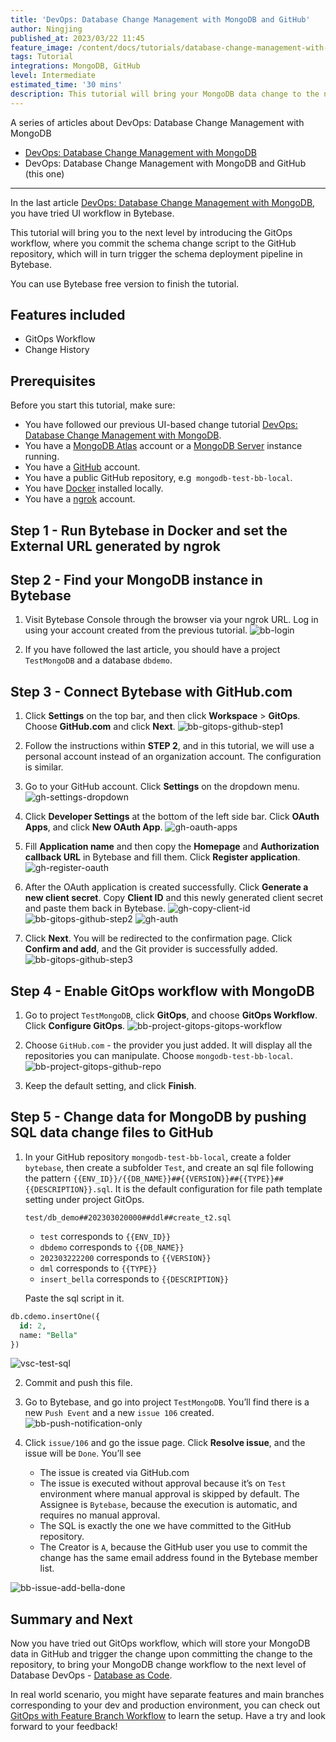 ```yaml
---
title: 'DevOps: Database Change Management with MongoDB and GitHub'
author: Ningjing
published_at: 2023/03/22 11:45
feature_image: /content/docs/tutorials/database-change-management-with-mongodb-and-github/feature-image.webp
tags: Tutorial
integrations: MongoDB, GitHub
level: Intermediate
estimated_time: '30 mins'
description: This tutorial will bring your MongoDB data change to the next level by introducing the GitOps workflow, where you commit data change script to the GitHub repository, which will in turn trigger the data change pipeline in Bytebase.
---
```


A series of articles about DevOps: Database Change Management with MongoDB

- [DevOps: Database Change Management with MongoDB](/docs/tutorials/database-change-management-with-mongodb)
- DevOps: Database Change Management with MongoDB and GitHub (this one)

---

In the last article [DevOps: Database Change Management with MongoDB](/docs/tutorials/database-change-management-with-mongodb), you have tried UI workflow in Bytebase.

This tutorial will bring you to the next level by introducing the GitOps workflow, where you commit the schema change script to the GitHub repository, which will in turn trigger the schema deployment pipeline in Bytebase.

You can use Bytebase free version to finish the tutorial.

## Features included

- GitOps Workflow
- Change History

## Prerequisites

Before you start this tutorial, make sure:

- You have followed our previous UI-based change tutorial [DevOps: Database Change Management with MongoDB](/docs/tutorials/database-change-management-with-mongodb).
- You have a [MongoDB Atlas](https://cloud.mongodb.com) account or a [MongoDB Server](https://www.mongodb.com/try/download/community) instance running.
- You have a [GitHub](https://github.com/) account.
- You have a public GitHub repository, e.g  `mongodb-test-bb-local`.
- You have [Docker](https://www.docker.com/) installed locally.
- You have a [ngrok](http://ngrok.com) account.

## Step 1 - Run Bytebase in Docker and set the External URL generated by ngrok

<IncludeBlock url="/docs/get-started/install/vcs-with-ngrok"></IncludeBlock>

## Step 2 - Find your MongoDB instance in Bytebase

1. Visit Bytebase Console through the browser via your ngrok URL. Log in using your account created from the previous tutorial.
   ![bb-login](/content/docs/tutorials/database-change-management-with-mongodb-and-github/bb-login.webp)

2. If you have followed the last article, you should have a project `TestMongoDB` and a database `dbdemo`.

## Step 3 - Connect Bytebase with GitHub.com

1. Click **Settings** on the top bar, and then click **Workspace** > **GitOps**. Choose **GitHub.com** and click **Next**.
   ![bb-gitops-github-step1](/content/docs/tutorials/database-change-management-with-mongodb-and-github/bb-gitops-github-step1.webp)

2. Follow the instructions within **STEP 2**, and in this tutorial, we will use a personal account instead of an organization account. The configuration is similar.

3. Go to your GitHub account. Click **Settings** on the dropdown menu.
   ![gh-settings-dropdown](/content/docs/tutorials/database-change-management-with-mongodb-and-github/gh-settings-dropdown.webp)

4. Click **Developer Settings** at the bottom of the left side bar. Click **OAuth Apps**, and click **New OAuth App**.
   ![gh-oauth-apps](/content/docs/tutorials/database-change-management-with-mongodb-and-github/gh-oauth-apps.webp)

5. Fill **Application name** and then copy the **Homepage** and **Authorization callback URL** in Bytebase and fill them. Click **Register application**.
   ![gh-register-oauth](/content/docs/tutorials/database-change-management-with-mongodb-and-github/gh-register-oauth.webp)

6. After the OAuth application is created successfully. Click **Generate a new client secret**. Copy **Client ID** and this newly generated client secret and paste them back in Bytebase.
   ![gh-copy-client-id](/content/docs/tutorials/database-change-management-with-mongodb-and-github/gh-copy-client-id.webp)
   ![bb-gitops-github-step2](/content/docs/tutorials/database-change-management-with-mongodb-and-github/bb-gitops-github-step2.webp)
   ![gh-auth](/content/docs/tutorials/database-change-management-with-mongodb-and-github/gh-auth.webp)

7. Click **Next**. You will be redirected to the confirmation page. Click **Confirm and add**, and the Git provider is successfully added.
   ![bb-gitops-github-step3](/content/docs/tutorials/database-change-management-with-mongodb-and-github/bb-gitops-github-step3.webp)

## Step 4 - Enable GitOps workflow with MongoDB

1. Go to project `TestMongoDB`, click **GitOps**, and choose **GitOps Workflow**. Click **Configure GitOps**.
   ![bb-project-gitops-gitops-workflow](/content/docs/tutorials/database-change-management-with-mongodb-and-github/bb-project-gitops-gitops-workflow.webp)

2. Choose `GitHub.com` - the provider you just added. It will display all the repositories you can manipulate. Choose `mongodb-test-bb-local`.
   ![bb-project-gitops-github-repo](/content/docs/tutorials/database-change-management-with-mongodb-and-github/bb-project-gitops-github-repo.webp)

3. Keep the default setting, and click **Finish**.

## Step 5 - Change data for MongoDB by pushing SQL data change files to GitHub

1. In your GitHub repository `mongodb-test-bb-local`, create a folder `bytebase`, then create a subfolder `Test`, and create an sql file following the pattern `{{ENV_ID}}/{{DB_NAME}}##{{VERSION}}##{{TYPE}}##{{DESCRIPTION}}.sql`. It is the default configuration for file path template setting under project GitOps.

   `test/db_demo##202303020000##ddl##create_t2.sql`

   - `test` corresponds to `{{ENV_ID}}`
   - `dbdemo` corresponds to `{{DB_NAME}}`
   - `202303222200` corresponds to `{{VERSION}}`
   - `dml` corresponds to `{{TYPE}}`
   - `insert_bella` corresponds to `{{DESCRIPTION}}`

   Paste the sql script in it.

```sql
db.cdemo.insertOne({
  id: 2,
  name: "Bella"
})

```

![vsc-test-sql](/content/docs/tutorials/database-change-management-with-mongodb-and-github/vsc-test-sql.webp)

2. Commit and push this file.
3. Go to Bytebase, and go into project `TestMongoDB`. You’ll find there is a new `Push Event` and a new `issue 106` created.
   ![bb-push-notification-only](/content/docs/tutorials/database-change-management-with-mongodb-and-github/bb-push-notification-only.webp)

4. Click `issue/106` and go the issue page. Click **Resolve issue**, and the issue will be `Done`. You’ll see
   - The issue is created via GitHub.com
   - The issue is executed without approval because it’s on `Test` environment where manual approval is skipped by default. The Assignee is `Bytebase`, because the execution is automatic, and requires no manual approval.
   - The SQL is exactly the one we have committed to the GitHub repository.
   - The Creator is `A`, because the GitHub user you use to commit the change has the same email address found in the Bytebase member list.

![bb-issue-add-bella-done](/content/docs/tutorials/database-change-management-with-mongodb-and-github/bb-issue-add-bella-done.webp)

## Summary and Next

Now you have tried out GitOps workflow, which will store your MongoDB data in GitHub and trigger the change upon committing the change to the repository, to bring your MongoDB change workflow to the next level of Database DevOps - [Database as Code](/blog/database-as-code).

In real world scenario, you might have separate features and main branches corresponding to your dev and production environment, you can check out [GitOps with Feature Branch Workflow](/docs/how-to/workflow/gitops-feature-branch) to learn the setup. Have a try and look forward to your feedback!
